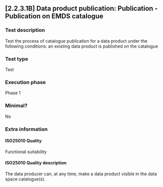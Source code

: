 
## [2.2.3.1B] Data product publication: Publication - Publication on EMDS catalogue
 
### Test description
Test the process of catalogue publication for a data product under the following conditions: an existing data product is published on the catalogue
 
### Test type
Test
 
### Execution phase
Phase 1
 
### Minimal?
No
 
### Extra information
#### ISO25010 Quality
Functional suitability
#### ISO25010 Quality description
The data producer can, at any time, make a data product visible in the data space catalogue(s).
    